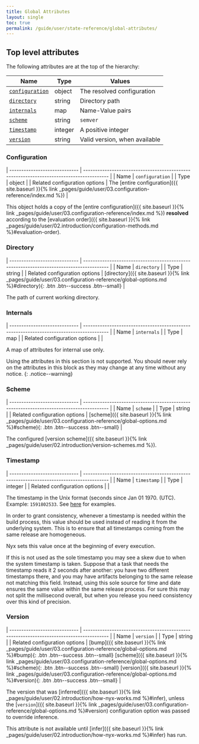 ```yaml
---
title: Global Attributes
layout: single
toc: true
permalink: /guide/user/state-reference/global-attributes/
---
```


## Top level attributes

The following attributes are at the top of the hierarchy:

| Name                                      | Type    | Values                               |
| ----------------------------------------- | ------- | ------------------------------------ |
| [`configuration`](#configuration)         | object  | The resolved configuration           |
| [`directory`](#directory)                 | string  | Directory path                       |
| [`internals`](#internals)                 | map     | Name-Value pairs                     |
| [`scheme`](#scheme)                       | string  | `semver`                             |
| [`timestamp`](#timestamp)                 | integer | A positive integer                   |
| [`version`](#version)                     | string  | Valid version, when available        |

### Configuration

| ----------------------------- | ---------------------------------------------------------------------------------------- |
| Name                          | `configuration`                                                                          |
| Type                          | object                                                                                   |
| Related configuration options | The [entire configuration]({{ site.baseurl }}{% link _pages/guide/user/03.configuration-reference/index.md %}) |

This object holds a copy of the [entire configuration]({{ site.baseurl }}{% link _pages/guide/user/03.configuration-reference/index.md %}) **resolved** according to the [evaluation order]({{ site.baseurl }}{% link _pages/guide/user/02.introduction/configuration-methods.md %}#evaluation-order).

### Directory

| ----------------------------- | ---------------------------------------------------------------------------------------- |
| Name                          | `directory`                                                                              |
| Type                          | string                                                                                   |
| Related configuration options | [directory]({{ site.baseurl }}{% link _pages/guide/user/03.configuration-reference/global-options.md %}#directory){: .btn .btn--success .btn--small} |

The path of current working directory.

### Internals

| ----------------------------- | ---------------------------------------------------------------------------------------- |
| Name                          | `internals`                                                                              |
| Type                          | map                                                                                      |
| Related configuration options |                                                                                          |

A map of attributes for internal use only.

Using the attributes in this section is not supported. You should never rely on the attributes in this block as they may change at any time without any notice.
{: .notice--warning}

### Scheme

| ----------------------------- | ---------------------------------------------------------------------------------------- |
| Name                          | `scheme`                                                                                 |
| Type                          | string                                                                                   |
| Related configuration options | [scheme]({{ site.baseurl }}{% link _pages/guide/user/03.configuration-reference/global-options.md %}#scheme){: .btn .btn--success .btn--small} |

The configured [version scheme]({{ site.baseurl }}{% link _pages/guide/user/02.introduction/version-schemes.md %}).

### Timestamp

| ----------------------------- | ---------------------------------------------------------------------------------------- |
| Name                          | `timestamp`                                                                              |
| Type                          | integer                                                                                  |
| Related configuration options |                                                                                          |

The timestamp in the Unix format (seconds since Jan 01 1970. (UTC). Example: `1591802533`. See [here](https://www.unixtimestamp.com/) for examples.

In order to grant consistency, whenever a timestamp is needed within the build process, this value should be used instead of reading it from the underlying system. This is to ensure that all timestamps coming from the same release are homogeneous.

Nyx sets this value once at the beginning of every execution.

If this is not used as the sole timestamp you may see a skew due to when the system timestamp is taken. Suppose that a task that needs the timestamp reads it 2 seconds after another: you have two different timestamps there, and you may have artifacts belonging to the same release not matching this field. Instead, using this sole source for time and date ensures the same value within the same release process. For sure this may not split the millisecond overall, but when you release you need consistency over this kind of precision.

### Version

| ----------------------------- | ---------------------------------------------------------------------------------------- |
| Name                          | `version`                                                                                |
| Type                          | string                                                                                   |
| Related configuration options | [bump]({{ site.baseurl }}{% link _pages/guide/user/03.configuration-reference/global-options.md %}#bump){: .btn .btn--success .btn--small} [scheme]({{ site.baseurl }}{% link _pages/guide/user/03.configuration-reference/global-options.md %}#scheme){: .btn .btn--success .btn--small} [version]({{ site.baseurl }}{% link _pages/guide/user/03.configuration-reference/global-options.md %}#version){: .btn .btn--success .btn--small} |

The version that was [inferred]({{ site.baseurl }}{% link _pages/guide/user/02.introduction/how-nyx-works.md %}#infer), unless the [`version`]({{ site.baseurl }}{% link _pages/guide/user/03.configuration-reference/global-options.md %}#version) configuration option was passed to override inference.

This attribute is not available until [infer]({{ site.baseurl }}{% link _pages/guide/user/02.introduction/how-nyx-works.md %}#infer) has run.